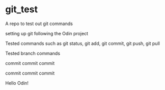 # git_test
A repo to test out git commands

setting up git following the Odin project

Tested commands such as git status, git add, git commit, git push, git pull

Tested branch commands

commit commit commit

commit commit commit

Hello Odin!
